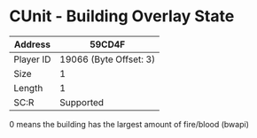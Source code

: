 #  CUnit - Building Overlay State
Address   | 59CD4F
----------|-------------
Player ID | 19066 (Byte Offset: 3)
Size 	  | 1
Length 	  | 1
SC:R      | Supported

0 means the building has the largest amount of fire/blood (bwapi)
